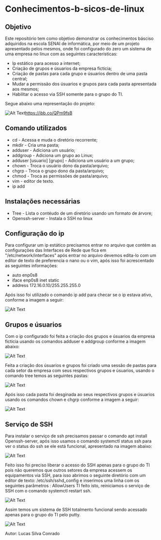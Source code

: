 # Conhecimentos-b-sicos-de-linux

## Objetivo

Este repositório tem como objetivo demonstrar os conhecimentos básciso adquiridos na escola SENAI de informática, por meio de um projeto apresentado pelos mesmos, onde foi configurado do zero um sistema de uma empresa no linux com as seguintes caracteristicas:

* Ip estático para acesso a internet;
* Criação de grupos e úsuarios da empresa ficticia;
* Criação de pastas para cada grupo e úsuarios dentro de uma pasta central;
* Mudar a permissão dos úsuarios e grupos para cada pasta apresentada aos mesmos;
* Habilitar o acesso via SSH somente para o grupo do TI.

Segue abaixo uma representação do projeto:

![Alt Text](https://ibb.co/QPm9fsB)https://ibb.co/QPm9fsB

## Comando utilizados

* cd - Acessa e muda o diretório recorrente;
* mkdir - Cria uma pasta;
* adduser - Adiciona um usuário;
* addgroup - Adiciona um grupo ao Linux;
* adduser [usuario] [grupo] - Adiciona um usuário a um grupo;
* chown - Troca o usuário dono da pasta/arquivo;
* chgrp - Troca o grupo dono da pasta/arquivo;
* chmod - Troca as permissões	de pasta/arquivo;
* vim - editor de texto.
* ip add

## Instalações necessárias 

* Tree - Lista o contéudo de um diretório usando um formato de árvore;
* Openssh-server - Instala o SSH no linux

## Configuração do ip

Para configurar um ip estático precisamos entrar no arquivo que contém as configurações das Interfaces de Rede que fica em "/etc/network/interfaces"  após entrar no arquivo 
devemos edita-lo com um editor de texto de preferencia o nano ou o vim, após isso foi acrescentado as seguintes informações:

* auto enp0s8
* iface enp0s8 inet static
* address 172.16.0.10/255.255.255.0

Após isso foi utilizado o comando ip add para checar se o ip estava ativo, conforme a imagem a seguir: 

![Alt Text](https://i.ibb.co/3yV3PFW/PRINT-1.png)

## Grupos e úsuarios 

Com o ip configurado foi feita a criação dos grupos e úsuarios da empresa ficticia usando os comandos adduser e addgroup conforme a imagem abaixo: 

![Alt Text](https://i.ibb.co/mB8MW9Z/PRINT-3.png)

Feita a criação dos úsuarios e grupos foi criado uma sessão de pastas para cada setor da empresa com seus respectivos grupos e úsuarios, usando o comando tree temos as seguintes pastas: 

![Alt Text](https://i.ibb.co/5FBCCRZ/PRINT-4.png)

Após isso cada pasta foi desginada ao seus respectivos grupos e úsuarios usando os comandos chown e chgrp conforme a imagem a seguir: 

![Alt Text](https://i.ibb.co/bsDnCx9/PRINT-5-1.png)


## Serviço de SSH 

Para instalar o serviço de ssh precisamos passar o comando apt install Openssh-server, após isso usamos o comando systemctl status ssh para ver o status do ssh se ele está funcional, apresentado na imagem abaixo: 

![Alt Text](https://i.ibb.co/WBBvm0p/PRINT-6-1.png)

Feito isso foi preciso liberar o acesso do SSH apenas para o grupo do TI pois não queremos que outros setores da empresa acessem os equipamentos via SSH, para isso abrimos o seguinte diretório com um editor de texto: /etc/ssh/sshd_config e inserimos uma linha com os seguintes parâmetros : AllowUsers TI 
feito isto, reiniciamos o serviço de SSH  com o comando systemctl restart ssh.

![Alt Text](https://i.ibb.co/yRDGFqZ/PRINT-6-2.png)

Assim temos um sistema de SSH totalmento funcional sendo acessado apenas para o grupo do TI pelo putty.

![Alt Text](https://i.ibb.co/8M1YqPp/PRINT-6-3.png)


Autor: Lucas Silva Conrado

 

























